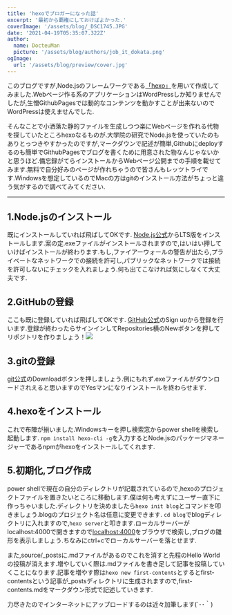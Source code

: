 ```yaml
---
title: 'hexoでブロガーになった話'
excerpt: '最初から覇権にしておけばよかった.'
coverImage: '/assets/blog/_DSC1745.JPG'
date: '2021-04-19T05:35:07.322Z'
author:
  name: DocteuMan
  picture: '/assets/blog/authors/job_it_dokata.png'
ogImage:
  url: '/assets/blog/preview/cover.jpg'
---
```

このブログですが,Node.jsのフレームワークである[「hexo」](https://hexo.io/)を用いて作成してみました.Webページ作る系のアプリケーションはWordPressしか知りませんでしたが,生憎GithubPagesでは動的なコンテンツを動かすことが出来ないのでWordPressは使えませんでした.

そんなことで小洒落た静的ファイルを生成しつつ楽にWebページを作れる代物を探していたところhexoなるものが.大学院の研究でNode.jsを使っていたのもありとっつきやすかったのですが,マークダウンで記述が簡単,Githubにdeployするのも簡単でGithubPagesでブログを書くために用意された物なんじゃないかと思うほど.備忘録がてらインストールからWebページ公開までの手順を載せてみます.無料で自分好みのページが作れちゃうので皆さんもレッツトライです.Windowsを想定しているのでMacの方はgitのインストール方法がちょっと違う気がするので調べてみてください.

***

## 1.Node.jsのインストール
既にインストールしていれば飛ばしてOKです.
[Node.js公式](https://nodejs.org/ja/)からLTS版をインストールします.案の定.exeファイルがインストールされますので,はいはい押していけばインストールが終わります.もし,ファイアーウォールの警告が出たら,プライベートなネットワークでの接続を許可し,パブリックなネットワークでは接続を許可しないにチェックを入れましょう.何も出てこなければ気にしなくて大丈夫です.

## 2.GitHubの登録
ここも既に登録していれば飛ばしてOKです.
[GitHub公式](https://github.com/)のSign upから登録を行います.登録が終わったらサインインしてRepositories横のNewボタンを押してリポジトリを作りましょう！![](/source/about-page/github.png)

## 3.gitの登録
[git公式](https://git-scm.com/)のDownloadボタンを押しましょう.例にもれず.exeファイルがダウンロードされえると思いますのでYesマンになりインストールを終わらせます.

## 4.hexoをインストール
これで布陣が揃いました.Windowsキーを押し検索窓からpower shellを検索し起動します.
`npm install hexo-cli -g`を入力するとNode.jsのパッケージマネージャーであるnpmがhexoをインストールしてくれます.

## 5.初期化,ブログ作成
power shellで現在の自分のディレクトリが記載されているので,hexoのプロジェクトファイルを置きたいところに移動します.僕は何も考えずにユーザー直下に作っちゃいました.ディレクトリを決めましたら`hexo init blog`とコマンドを叩きましょう.blogのプロジェクト名は任意に変更できます.
`cd blog`でblogディレクトリに入れますので,`hexo server`と叩きます.ローカルサーバーがlocalhost:4000で開きますので[localhost:4000](https://localhost:4000)をブラウザで検索し,ブログの雛形を表示しましょう.ちなみにctrl+cでロ－カルサーバーを落とせます.

また,source/_postsに.mdファイルがあるのでこれを消すと先程のHello Worldの投稿が消えます.増やしていく際は.mdファイルを書き足して記事を投稿していくことになります.記事を増やす際は`hexo new first-contents`とするとfirst-contentsという記事が_postsディレクトリに生成されますので,first-contents.mdをマークダウン形式で記述していきます.

力尽きたのでインターネットにアップロードするのは近々加筆します(´･･｀)